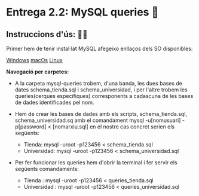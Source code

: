 # Entrega 2.2: MySQL queries 🔬   

## Instruccions d'ús: 🧙‍♂️

Primer hem de tenir instal·lat MySQL afegeixo enllaços dels SO disponibles:

 [Windows](https://dev.mysql.com/doc/refman/8.0/en/windows-installation.html '🪟')
 [macOs](https://dev.mysql.com/doc/refman/8.0/en/macos-installation.html '🍏')
 [Linux](https://dev.mysql.com/doc/refman/8.0/en/linux-installation.html '👽')

**Navegació per carpetes:**

* A la carpeta mysql-queries trobem, d'una banda, les dues bases de dates schema_tienda.sql i schema_universidad, i per l'altre trobem les queries(cerques especifiques) corresponents a cadascuna de les bases de dades identificades pel nom.

* Hem de crear les bases de dades amb els scripts, schema_tienda.sql, schema_universidad.sq amb el comandament mysql -u[nomusuari] -p[password] < [nomarxiu.sql] en el nostre cas concret serien els següents:
    - Tienda:   mysql -uroot -p123456 < schema_tienda.sql
    - Universidad:  mysql -uroot -p123456 < schema_universidad.sql

* Per fer funcionar les queries hem d'obrir la terminal i fer servir els següents comandaments:
    - Tienda : mysql -uroot -p123456 < queries_tienda.sql
    - Universidad : mysql -uroot -p123456 < queries_universidad.sql


